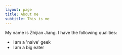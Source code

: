 ```yaml
---
layout: page
title: About me
subtitle: This is me
---
```


My name is Zhijian Jiang. I have the following qualities:

- I am a 'naive' geek 
- I am a big eater
